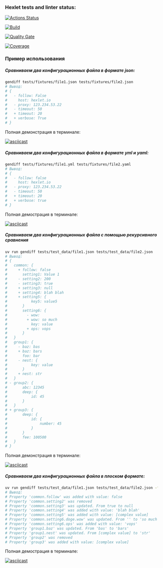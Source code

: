 ### Hexlet tests and linter status:

[![Actions Status](https://github.com/IvanFoksha/python-project-50/actions/workflows/hexlet-check.yml/badge.svg)](https://github.com/IvanFoksha/python-project-50/actions)

[![Build](https://github.com/IvanFoksha/python-project-50/actions/workflows/python.yml/badge.svg)](https://github.com/IvanFoksha/python-project-50/actions/workflows/python.yml)

[![Quality Gate](https://sonarcloud.io/api/project_badges/measure?project=IvanFoksha_python-project-50&metric=alert_status)](https://sonarcloud.io/dashboard?id=IvanFoksha_python-project-50)

[![Coverage](https://sonarcloud.io/api/project_badges/measure?project=IvanFoksha_python-project-50&metric=coverage)](https://sonarcloud.io/dashboard?id=IvanFoksha_python-project-50)

### Пример использования

##### Сравниваем два конфигурационных файла в формате json:

```bash
gendiff tests/fixtures/file1.json tests/fixtures/file2.json
# Вывод:
# {
#   - follow: False
#     host: hexlet.io
#   - proxy: 123.234.53.22
#   - timeout: 50
#   + timeout: 20
#   + verbose: True
# }
```

Полная демонстрация в терминале:

[![asciicast](https://asciinema.org/a/LEhB5qnHrrsjQmYQ0qIM8E2p4.svg)](https://asciinema.org/a/LEhB5qnHrrsjQmYQ0qIM8E2p4)

##### Сравниваем два конфигурационных файла в формате yml и yaml:

```bash
gendiff tests/fixtures/file1.yml tests/fixtures/file2.yaml
# Вывод:
# {
#   - follow: false
#     host: hexlet.io
#   - proxy: 123.234.53.22
#   - timeout: 50
#   + timeout: 20
#   + verbose: true
# }
```

Полная демострация в терминале:

[![asciicast](https://asciinema.org/a/tXqvjbQbSmj2uEdttTR4Lbhpb.svg)](https://asciinema.org/a/tXqvjbQbSmj2uEdttTR4Lbhpb)

##### Сравниваем два конфигурационных файла с помощью рекурсивного сравнения

```bash
uv run gendiff tests/test_data/file1.json tests/test_data/file2.json
# Вывод:
# {
#   common: {
#     + follow: false
#       setting1: Value 1
#     - setting2: 200
#     - setting3: true
#     + setting3: null
#     + setting4: blah blah
#     + setting5: {
#           key5: value5
#       }
#       setting6: {
#         - wow:
#         + wow: so much
#           key: value
#         + ops: vops
#       }
#   }
#   group1: {
#     - baz: bas
#     + baz: bars
#       foo: bar
#     - nest: {
#           key: value
#       }
#     + nest: str
#   }
# - group2: {
#       abc: 12345
#       deep: {
#           id: 45
#       }
#   }
# + group3: {
#       deep: {
#           id: {
#               number: 45
#           }
#       }
#       fee: 100500
#   }
# }
```

Полная демонстрация в терминале:

[![asciicast](https://asciinema.org/a/b3dVFWyOo6SMffXrjAPc61B7T.svg)](https://asciinema.org/a/b3dVFWyOo6SMffXrjAPc61B7T)

##### Сравниваем два конфигурационных файла в плоском формате:

```bash
uv run gendiff tests/test_data/file1.json tests/test_data/file2.json -f plain
# Вывод:
# Property 'common.follow' was added with value: false
# Property 'common.setting2' was removed
# Property 'common.setting3' was updated. From true to null
# Property 'common.setting4' was added with value: 'blah blah'
# Property 'common.setting5' was added with value: [complex value]
# Property 'common.setting6.doge.wow' was updated. From '' to 'so much'
# Property 'common.setting6.ops' was added with value: 'vops'
# Property 'group1.baz' was updated. From 'bas' to 'bars'
# Property 'group1.nest' was updated. From [complex value] to 'str'
# Property 'group2' was removed
# Property 'group3' was added with value: [complex value]
```

Полная демострация в терминале:

[![asciicast](https://asciinema.org/a/dxS2k6JHA94CkcY1tt7BVNEoP.svg)](https://asciinema.org/a/dxS2k6JHA94CkcY1tt7BVNEoP)
